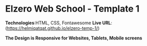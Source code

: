 # Elzero Web School - Template 1

**Technologies**:HTML, CSS, Fontawesome
**Live URL**: (https://helmiqatqat.github.io/elzero-temp-1/)

**The Design is Responsive for Websites, Tablets, Mobile screens**

